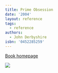 ```yaml
---
title: Prime Obsession
date: '2004'
layout: reference
tags:
  - reference
authors:
  - John Derbyshire
isbn: '0452285259'
---
```

[Book homepage](https://www.johnderbyshire.com/Books/Prime/page.html)

![](/media/books/derbyshire03.jpg)
